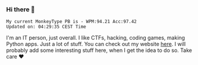 ### Hi there 👋
<!-- PB START -->
```
My current MonkeyType PB is - WPM:94.21 Acc:97.42
Updated on: 04:29:35 CEST Time
```
<!-- PB END -->
I'm an IT person, just overall. I like CTFs, hacking, coding games, making Python apps. Just a lot of stuff.
You can check out my website [here](https://skill3472.github.io/).
I will probably add some interesting stuff here, when I get the idea to do so. Take care ❤️

